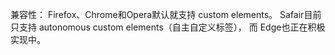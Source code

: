 兼容性：
    Firefox、Chrome和Opera默认就支持 custom elements。
    Safair目前只支持 autonomous custom elements（自主自定义标签），
    而 Edge也正在积极实现中。
    